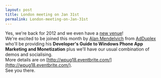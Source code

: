 ```yaml
---
layout: post
title: London meeting on Jan 31st
permalink: London-meeting-on-Jan-31st
---
```


Yes, we're back for 2012 and we even have a [new venue](http://www.pubandbar-network.co.uk/pubs/venue_london_liverpool%20st_shooting%20star_356.html)!  
We're excited to be joined this month by [Alan Mendelvich](https://twitter.com/#!/ailon) from [AdDuplex](http://www.adduplex.com/) who'll be providing his **Developer's Guide to Windows Phone App Marketing and Monetization** plus we'll have our usual combination of demos and socialising.  
More details are on [http://wpug18.eventbrite.com/](http://wpug18.eventbrite.com/).  
See you there.
